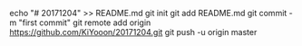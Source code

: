 echo "# 20171204" >> README.md
git init
git add README.md
git commit -m "first commit"
git remote add origin https://github.com/KiYooon/20171204.git
git push -u origin master